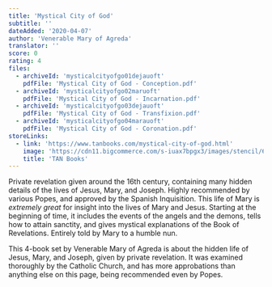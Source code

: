 ```yaml
---
title: 'Mystical City of God'
subtitle: ''
dateAdded: '2020-04-07'
author: 'Venerable Mary of Agreda'
translator: ''
score: 0
rating: 4
files:
  - archiveId: 'mysticalcityofgo01dejauoft'
    pdfFile: 'Mystical City of God - Conception.pdf'
  - archiveId: 'mysticalcityofgo02maruoft'
    pdfFile: 'Mystical City of God - Incarnation.pdf'
  - archiveId: 'mysticalcityofgo03dejauoft'
    pdfFile: 'Mystical City of God - Transfixion.pdf'
  - archiveId: 'mysticalcityofgo04marauoft'
    pdfFile: 'Mystical City of God - Coronation.pdf'
storeLinks:
  - link: 'https://www.tanbooks.com/mystical-city-of-god.html'
    image: 'https://cdn11.bigcommerce.com/s-iuax7bpgx3/images/stencil/640w/products/1456/1737/The-Mystical-City-of-God-cover-2130__52527.1595444609.jpg?c=1'
    title: 'TAN Books'
---
```


Private revelation given around the 16th century, containing many hidden details of the lives of Jesus, Mary, and Joseph. Highly recommended by various Popes, and approved by the Spanish Inquisition. This life of Mary is *extremely great* for insight into the lives of Mary and Jesus. Starting at the beginning of time, it includes the events of the angels and the demons, tells how to attain sanctity, and gives mystical explanations of the Book of Revelations. Entirely told by Mary to a humble nun.

This 4-book set by Venerable Mary of Agreda is about the hidden life of Jesus, Mary, and Joseph, given by private revelation. It was examined thoroughly by the Catholic Church, and has more approbations than anything else on this page, being recommended even by Popes.
